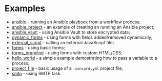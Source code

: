 # Examples

* [ansible](ansible) - running an Ansible playbook from a workflow process;
* [ansible_project](ansible_project) - an example of creating an running an Ansible project;
* [ansible_vault](ansible_vault) - using Ansible Vault to store encrypted data;
* [dynamic_forms](dynamic_forms) - using forms with fields added/removed dynamically;
* [external_script](external_script) - calling an external JavaScript file;
* [forms](forms) - using basic forms;
* [forms_brandind](forms_branding) - using forms with custom HTML/CSS;
* [hello_world](hello_world) - a simple example demostrating how to pass a variable to a process;
* [project_file](project_file) - basic usage of a `.concord.yml` project file;
* [smtp](smtp) - using SMTP task.
